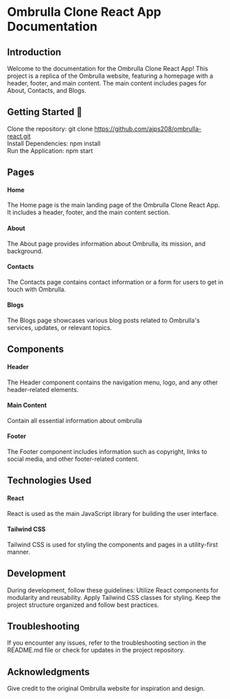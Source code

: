 <h1>Ombrulla Clone React App Documentation</h1>

<h2>Introduction</h2>
Welcome to the documentation for the Ombrulla Clone React App! This project is a replica of the Ombrulla website, featuring a homepage with a header, footer, and main content. The main content includes pages for About, Contacts, and Blogs.

<h2> Getting Started 🚀</h2>

Clone the repository: git clone https://github.com/ajps208/ombrulla-react.git<br/>
Install Dependencies: npm install<br/>
Run the Application: npm start

<h2>Pages</h2>

<h4>Home</h4>
The Home page is the main landing page of the Ombrulla Clone React App. It includes a header, footer, and the main content section.

<h4>About</h4>
The About page provides information about Ombrulla, its mission, and background.

<h4>Contacts</h4>
The Contacts page contains contact information or a form for users to get in touch with Ombrulla.

<h4>Blogs</h4>
The Blogs page showcases various blog posts related to Ombrulla's services, updates, or relevant topics.

<h2>Components</h2>

<h4>Header</h4>
The Header component contains the navigation menu, logo, and any other header-related elements.

<h4>Main Content</h4>
Contain all essential information about ombrulla
    
<h4>Footer</h4>
The Footer component includes information such as copyright, links to social media, and other footer-related content.

<h2>Technologies Used</h2>

<h4>React</h4>
React is used as the main JavaScript library for building the user interface.

<h4>Tailwind CSS</h4>
Tailwind CSS is used for styling the components and pages in a utility-first manner.

<h2>Development</h2>
During development, follow these guidelines:
Utilize React components for modularity and reusability.
Apply Tailwind CSS classes for styling.
Keep the project structure organized and follow best practices.

<h2>Troubleshooting</h2>
If you encounter any issues, refer to the troubleshooting section in the README.md file or check for updates in the project repository.

<h2>Acknowledgments</h2>
Give credit to the original Ombrulla website for inspiration and design.
